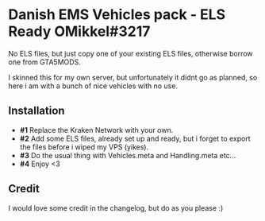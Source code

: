 # Danish EMS Vehicles pack - ELS Ready OMikkel#3217

No ELS files, but just copy one of your existing ELS files, otherwise borrow one from GTA5MODS.

I skinned this for my own server, but unfortunately it didnt go as planned, so here i am with a bunch of nice vehicles with no use.

## Installation
 - **#1** Replace the Kraken Network with your own.
 - **#2** Add some ELS files, already set up and ready, but i forget to export the files before i wiped my VPS (yikes).
 - **#3** Do the usual thing with Vehicles.meta and Handling.meta etc...
 - **#4** Enjoy <3

## Credit
I would love some credit in the changelog, but do as you please :)
